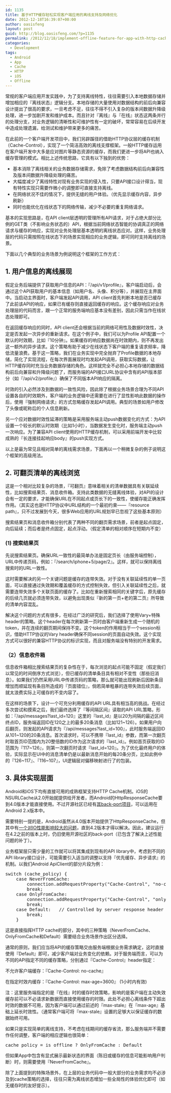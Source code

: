```yaml
---
id: 1135
title: 基于HTTP缓存轻松实现客户端应用的离线支持及网络优化
date: 2012-12-18T16:39:07+00:00
author: oasisfeng
layout: post
guid: http://blog.oasisfeng.com/?p=1135
permalink: /2012/12/18/implement-offline-feature-for-app-with-http-cache/
categories:
  - Development
tags:
  - Android
  - App
  - Cache
  - HTTP
  - iOS
  - Offline
---
```

常规的客户端应用开发实践中，为了支持离线特性，往往需要引入本地数据存储并增加相应的『离线状态』逻辑分支。本地存储的大量使用对数据结构的前后向兼容设计提出了很高的要求，一旦考虑不足，往往不得不引入复杂的版本间数据升降级处理，进一步加剧开发和维护成本。而且针对『离线』与『在线』状态这两条并行的处理分支，对业务逻辑的清晰性和可维护性有一定的破坏，常常容易在后续开发中造成处理遗漏，给测试和维护带来更多的痛苦。

在此前的一个客户端开发项目中，我们另辟蹊径的借助HTTP协议层的缓存机制（Cache-Control），实现了一个简洁高效的离线支撑框架。一般HTTP缓存运用在客户端开发中大多是应对图片等静态资源的缓存，而我们更进一步将API也纳入缓存管理的模式。相比上述传统思路，它具有以下独到的优势：

  * 基本消除了离线相关的业务数据存储需求，免除了考虑数据结构前后向兼容性及版本间数据升降级处理的痛苦。
  * 大幅度减少了离线特性对现有业务实现的侵入性，只要API接口设计得当，现有特性实现只需要作微小的调整即可直接支持离线。
  * 在网络状况不佳的情况下，提供无缝的用户体验。（优先显示缓存内容，异步刷新）
  * 同时也能优化在线状态下的网络传输，减少不必要的重复网络请求。

基本的实现思路是，在API client层透明的管理所有API请求，对于占绝大部分比例的GET类（不影响业务状态的）API，根据当前网络状态智能的协调真正的网络请求与缓存的响应，实现对业务处理层基本透明的离线状态应对。这样，业务处理层的代码只需按照在线状态下的场景实现相应的业务逻辑，即可同时支持离线的场景。

下面以几个典型的业务场景为例说明这个框架的工作方式：

## 1. 用户信息的离线展现

假定业务后端提供了获取用户信息的API：『/api/v1/profile』，客户端启动后，会通过这个API获取用户的基本信息（如用户名、头像、积分等），并展现在主界面中。当启动主界面时，客户端发起API调用，API client首先判断本地是否已缓存了此前该API的响应，如果已有缓存则直接返回缓存的响应。这个缓存响应对业务处理层的代码而言，跟一个正常的服务端响应基本没有差别，因此只需当作在线状态处理即可。

在返回缓存响应的同时，API client还会根据当前的网络可用性及数据时效性，决定是否发起一次异步的重新请求。在这个例子中，我们可以为Profile API配置一个默认的时效期，比如『10分钟』。如果缓存的响应数据尚在时效期内，则不再发出这一额外的异步请求。这个策略有助于减少在线状态下客户端的重复请求频率，降低流量浪费。基于这一策略，我们在业务实现中完全抛弃了Profile数据的本地存储，简化了实现流程，在每次界面展现时均发起API调用，获取实际数据，让HTTP缓存同时充当业务数据存储的角色。这样就完全不必担心本地存储的数据结构前后向兼容和升降级问题了，而服务端的API接口URL协议中含有的API版本部分（如『/api/v2/profile』）确保了不同版本API响应的隔离。

时效的引入必然涉及到数据的一致性风险，因此除了根据业务场景合理为不同API设置各自的时效期外，客户端的业务逻辑中还需要在进行了显性影响此数据的操作后，使用『强制网络请求』的方式忽略缓存发起API调用。典型的场景如用户修改了头像或昵称后的个人信息刷新。

另一个应对数据时效性延滞的策略是采用服务端主动push数据变化的方式：为API设置一个较长的默认时效期（比如1小时），当数据发生变化时，服务端主动push一次响应。为了兼容API client使用的HTTP缓存机制，可以采用前端开发中比较成熟的『长连接挂起响应body』的push实现方式。

以上是最为常见且相对简单的离线需求场景，下面再以一个稍微复杂的例子说明这个框架的高级用法。

## 2. 可翻页清单的离线浏览

这是一个相对比较复杂的场景，『可翻页』意味着相关的清单数据具有关联延续性，比如搜索结果页、消息收件箱。支持此类数据的无缝离线体验，对API的设计会有一定的要求，才能确保URL在不同起点或页长下的一致性，使缓存能正确发挥作用。（其实这也是HTTP协议中URL结构的一个最初约束——『resource path』，只不过发展到今天，很多Web应用的URL规划早已忽视了这些基本原则）

搜索结果页和消息收件箱分别代表了两种不同的翻页需求场景，前者是起点固定，向后延续；而后者是终点固定，起点浮动。（假定清单的相对顺序在短期内不变）

### (1) 搜索结果页

先说搜索结果页。确保URL一致性的最简单办法是固定页长（由服务端控制），URL中传递页码，例如：『/search/iphone+5/page/2』。这样，就可以保持离线搜索时的URL一致性。

这时需要解决的另一个关键问题是缓存的连带失效。对于没有关联延续性的单一页面，可以直接通过失效期和覆盖缓存的方式控制失效，但引入关联延续性之后，就需要连带失效多个关联页面的缓存了。比如在重新搜索相同的关键字后，原先缓存的后续几页就必须连带失效，以避免出现类似『新的第一页+老的第二页』所导致的清单内容混乱。

解决这个问题的方式有很多，在经过广泛的研究后，我们选择了使用Vary+特殊header的策略。这个header在每次刷新第一页时由客户端重新生成一个随机的token，并在连续的翻页期间保持不变。这个token的作用相当于一个session标识，借助HTTP协议的Vary header确保不同session的页面自动失效。这个实现方式可以很好的兼容HTTP协议的标识实现，而且对服务端没有特别的开发需求。

### （2）信息收件箱

信息收件箱相比搜索结果页的复杂性在于，每次浏览的起点可能不固定（假定我们以常见的时间倒序方式浏览），但已缓存的清单条目具有相对不变性（那些旧消息）。如果我们仍然采用URL中传递页码的策略，那么就可能出现刷新后因新条目增加而顺延现有条目所造成的『页面错位』，倘若简单粗暴的连带失效后续页面，就太浪费实际上可缓存的不变内容了。

在这样的场景下，设计一个可充分利用缓存的API URL具有相当高的挑战。在经过多次尝试和摸索之后，我们最终选择了『等间隔区间』读取的API URL策略，形如：『/api/messages?last\_id=120』这里的『last\_id』是以20为间隔的最近区间终点ID，服务端返回ID在120之上的最多20条消息（比如121~126）。如果用户向后翻页，则发起的API请求为『/api/messages?last\_id=100』，此时服务端返回ID从101~120的20条消息。首次请求时，可以不携带『last\_id』参数，而第一次翻页时取首页ID范围内为20整倍数的ID作为这次请求的『last\_id』。例如首页获取的ID范围为『117~126』，则第一次翻页时请求『last\_id=120』。为了优化最终用户的体验，实际显示在UI中的消息清单仍是以最新消息开始的每20条分页，比如此例中的『126~117』、『116~107』，UI逻辑层对偏移映射进行了的包装。

## 3. 具体实现层面

Android和iOS下均有直接可用的成熟框架支持HTTP Cache机制。iOS的NSURLCache从2.0开始就提供给开发者，而Android的HttpResponseCache要到4.0版本才能直接使用。不过开源社区已经有<a href="https://github.com/candrews/HttpResponseCache" target="_blank">其back-port项目</a>，可以运用在Android 2.x版本中。

需要特别一提的是，Android虽然从4.0版本开始提供了HttpResponseCache，但其中有[一个对IO性能影响较大的问题](https://android-review.googlesource.com/#/c/38884/)，直到4.2版本才得以解决。因此，建议运行在4.2之前的版本上时，仍旧使用开源社区的back-port（已包含了解决上述性能问题的补丁）。

业务框架层只需少量的工作就可以将其集成到现有的API library中，考虑到不同的API library接口设计，可能需要引入适当的调整以支持『优先缓存、异步请求』的机制。以我们Android ApiClient的部分片段为例：

<pre>switch (cache_policy) {
	case NeverFromCache:
		connection.addRequestProperty("Cache-Control", "no-cache");
		break;
	case OnlyFromCache:
		connection.addRequestProperty("Cache-Control", "only-if-cached, max-stale=" + KMaxStale);
		break;
	case Default:	// Controlled by server response header
		break;
	}
</pre>

这是直接指挥HTTP cache的部分，其中的三种策略（NeverFromCache、OnlyFromCache和Default）需要结合业务场景作出区分选择。

通常的原则，我们应当将API的缓存策略交由服务端根据业务需求确定，这时直接使用『Default』即可，减少客户端对业务变化的依赖。对于服务端而言，可以为不同的API指定不同的缓存策略，分别通过『Cache-Control』header指定：

不允许客户端缓存：『Cache-Control: no-cache』
  
在指定时效内缓存：『Cache-Control: max-age=3600』 (1小时内有效)

注：这里服务端指定的是『在线』时的缓存时效策略，影响的是客户端在主动失效缓存前可以不必请求新数据而直接使用缓存的时限。此处不必担心离线条件下超出时效的数据不可用，因为客户端可以通过前述的『max-stale』在『max-age』基础上延长时效性。（通常客户端可将『max-stale』设置的足够大以保证缓存的数据始终可用。

如果只是实现简单的离线支持，不考虑在线期间的缓存省流，那么服务端并不需要作任何调整，客户端的相应逻辑也很简单：

<pre>cache_policy = is_offline ? OnlyFromCache : Default
</pre>

但如果App中包含有显式展示最新状态的界面（陈旧或缓存的信息可能影响用户判断）时，则需要使用『NeverFromCache』。

除了上面提到的特殊场景外，在上层的业务代码中一般大部分的业务需求均不必涉及到cache策略的选择，往往只需为离线状态增加一些全局性的体验优化即可（如无缓存时的友好提示）。